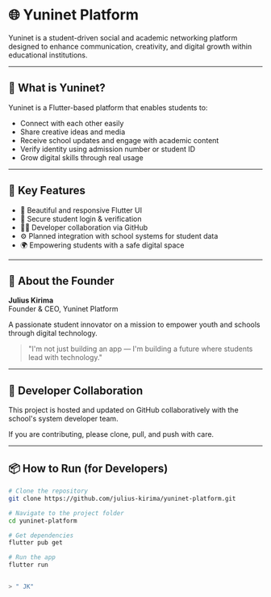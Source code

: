 # 🌐 Yuninet Platform

Yuninet is a student-driven social and academic networking platform designed to enhance communication, creativity, and digital growth within educational institutions.

---

## 🚀 What is Yuninet?

Yuninet is a Flutter-based platform that enables students to:
- Connect with each other easily
- Share creative ideas and media
- Receive school updates and engage with academic content
- Verify identity using admission number or student ID
- Grow digital skills through real usage

---

## 🎯 Key Features
- 📱 Beautiful and responsive Flutter UI
- 🔐 Secure student login & verification
- 🧑‍💻 Developer collaboration via GitHub
- ⚙️ Planned integration with school systems for student data
- 🌍 Empowering students with a safe digital space

---

## 👤 About the Founder

**Julius Kirima**  
Founder & CEO, Yuninet Platform

A passionate student innovator on a mission to empower youth and schools through digital technology.

> "I'm not just building an app — I'm building a future where students lead with technology."

---

## 🔧 Developer Collaboration

This project is hosted and updated on GitHub collaboratively with the school's system developer team.  

If you are contributing, please clone, pull, and push with care.  

---

## 📦 How to Run (for Developers)

```bash
# Clone the repository
git clone https://github.com/julius-kirima/yuninet-platform.git

# Navigate to the project folder
cd yuninet-platform

# Get dependencies
flutter pub get

# Run the app
flutter run


> " JK"